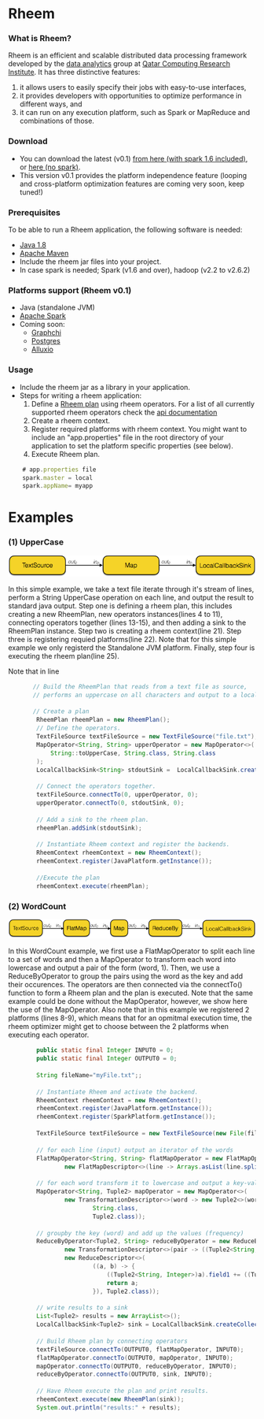 Rheem
=====

### What is Rheem?

Rheem is an efficient and scalable distributed data processing framework developed by the [data analytics](http://da.qcri.org) group at [Qatar Computing Research Institute](http://qcri.com/). It has three distinctive features:

1. it allows users to easily specify their jobs with easy-to-use interfaces,
2. it provides developers with opportunities to optimize performance in different ways, and
3. it can run on any execution platform, such as Spark or MapReduce and combinations of those.

### Download
- You can download the latest (v0.1) [from here (with spark 1.6 included)](http://rheem-qcri.s3-website-us-east-1.amazonaws.com/rheem-0.1-with-spark-1.6.0.SNAPSHOT.jar), or [here (no spark)](http://rheem-qcri.s3-website-us-east-1.amazonaws.com/rheem-0.1-SNAPSHOT.jar).
- This version v0.1 provides the platform independence feature (looping and cross-platform optimization features are coming very soon, keep tuned!)

### Prerequisites
To be able to run a Rheem application, the following software is needed:
- [Java 1.8](http://www.java.com/en/download/faq/develop.xml)
- [Apache Maven](http://maven.apache.org)
- Include the rheem jar files into your project.
- In case spark is needed; Spark (v1.6 and over), hadoop (v2.2 to v2.6.2)

### Platforms support (Rheem v0.1)
- Java (standalone JVM)
- [Apache Spark](https://spark.apache.org/)
- Coming soon: 
    - [Graphchi](https://github.com/GraphChi/graphchi-java)
    - [Postgres](http://www.postgresql.org)
    - [Alluxio](http://www.alluxio.org/)

### Usage
- Include the rheem jar as a library in your application.
- Steps for writing a rheem application:
    1. Define a [Rheem plan](rheem-resources/docs/org/qcri/rheem/core/plan/rheemplan/RheemPlan.html) using rheem operators. For a list of all currently supported rheem operators check the [api documentation](rheem-resources/docs/org/qcri/rheem/basic/operators/package-summary.html)
    2. Create a rheem context.
    3. Register required platforms with rheem context. You might want to include an "app.properties" file in the root directory of your application to set the platform specific properties (see below). 
    4. Execute Rheem plan.
``` javascript
    # app.properties file
    spark.master = local
    spark.appName= myapp
```

# Examples     
### (1) UpperCase
![alt text](images/uppercase.png "UpperCase rheem plan")

In this simple example, we take a text file iterate through it's stream of lines,
perform a String UpperCase operation on each line, and output the result to standard java output.
Step one is defining a rheem plan, this includes creating a new RheemPlan, new operators instances(lines 4 to 11), connecting operators together (lines 13-15), and then adding a sink to the RheemPlan instance. Step two is creating a rheem context(line 21). Step three is registering requied platforms(line 22). Note that for this simple example we only registerd the Standalone JVM platform. Finally, step four is executing the rheem plan(line 25).

Note that in line

```java
       // Build the RheemPlan that reads from a text file as source, 
       // performs an uppercase on all characters and output to a localcallback sink
       
       // Create a plan
        RheemPlan rheemPlan = new RheemPlan();
        // Define the operators.
        TextFileSource textFileSource = new TextFileSource("file.txt");
        MapOperator<String, String> upperOperator = new MapOperator<>(
            String::toUpperCase, String.class, String.class
        );
        LocalCallbackSink<String> stdoutSink =  LocalCallbackSink.createStdoutSink(String.class);
        
        // Connect the operators together.
        textFileSource.connectTo(0, upperOperator, 0);
        upperOperator.connectTo(0, stdoutSink, 0);
        
        // Add a sink to the rheem plan.
        rheemPlan.addSink(stdoutSink);
        
        // Instantiate Rheem context and register the backends.
        RheemContext rheemContext = new RheemContext();
        rheemContext.register(JavaPlatform.getInstance());
        
        //Execute the plan
        rheemContext.execute(rheemPlan);
```

### (2) WordCount
![alt text](images/wordcount.png "WordCount rheem plan")

In this WordCount example, we first use a FlatMapOperator to split each line to a set of words and then a MapOperator to transform each word into lowercase and output a pair of the form (word, 1). Then, we use a ReduceByOperator to group the pairs using the word as the key and add their occurences. The operators are then connected via the connectTo() function to form a Rheem plan and the plan is executed.
Note that the same example could be done without the MapOperator, however, we show here the use of the MapOperator.
Also note that in this example we registered 2 platforms (lines 8-9), which means that for an opmitmal execution time, the rheem optimizer might get to choose between the 2 platforms when executing each operator.

```java
        public static final Integer INPUT0 = 0;
        public static final Integer OUTPUT0 = 0;

        String fileName="myFile.txt";;

        // Instantiate Rheem and activate the backend.
        RheemContext rheemContext = new RheemContext();
        rheemContext.register(JavaPlatform.getInstance());
        rheemContext.register(SparkPlatform.getInstance());

        TextFileSource textFileSource = new TextFileSource(new File(fileName).toURI().toString());

        // for each line (input) output an iterator of the words
        FlatMapOperator<String, String> flatMapOperator = new FlatMapOperator<>(
                new FlatMapDescriptor<>(line -> Arrays.asList(line.split(" ")), String.class, String.class));

        // for each word transform it to lowercase and output a key-value pair (word, 1)
        MapOperator<String, Tuple2> mapOperator = new MapOperator<>(
                new TransformationDescriptor<>(word -> new Tuple2<>(word.toLowerCase(), 1),
                        String.class,
                        Tuple2.class));

        // groupby the key (word) and add up the values (frequency)
        ReduceByOperator<Tuple2, String> reduceByOperator = new ReduceByOperator<>(
                new TransformationDescriptor<>(pair -> ((Tuple2<String, Integer>)pair).field0, Tuple2.class, String.class),
                new ReduceDescriptor<>(
                        ((a, b) -> {
                            ((Tuple2<String, Integer>)a).field1 += ((Tuple2<String, Integer>)b).field1;
                            return a;
                        }), Tuple2.class));

        // write results to a sink
        List<Tuple2> results = new ArrayList<>();
        LocalCallbackSink<Tuple2> sink = LocalCallbackSink.createCollectingSink(results, Tuple2.class);

        // Build Rheem plan by connecting operators
        textFileSource.connectTo(OUTPUT0, flatMapOperator, INPUT0);
        flatMapOperator.connectTo(OUTPUT0, mapOperator, INPUT0);
        mapOperator.connectTo(OUTPUT0, reduceByOperator, INPUT0);
        reduceByOperator.connectTo(OUTPUT0, sink, INPUT0);

        // Have Rheem execute the plan and print results.
        rheemContext.execute(new RheemPlan(sink));
        System.out.println("results:" + results);
```


